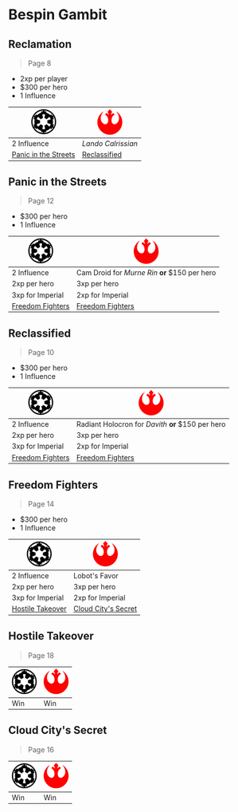 # Bespin Gambit

## Reclamation

> Page 8

* 2xp per player
* $300 per hero
* 1 Influence

| ![](images/empire-small.png) | ![](images/rebel-small.png) |
| --- | --- |
| 2 Influence | *Lando Calrissian* |
| [Panic in the Streets](#panic-in-the-streets) | [Reclassified](#reclassified) |

## Panic in the Streets

> Page 12

* $300 per hero
* 1 Influence

| ![](images/empire-small.png) | ![](images/rebel-small.png) |
| --- | --- |
| 2 Influence | Cam Droid for *Murne Rin* **or** $150 per hero |
| 2xp per hero | 3xp per hero |
| 3xp for Imperial | 2xp for Imperial|
| [Freedom Fighters](#freedom-fighters) | [Freedom Fighters](#freedom-fighters) |

## Reclassified

> Page 10

* $300 per hero
* 1 Influence

| ![](images/empire-small.png) | ![](images/rebel-small.png) |
| --- | --- |
| 2 Influence | Radiant Holocron for *Davith* **or** $150 per hero |
| 2xp per hero | 3xp per hero |
| 3xp for Imperial | 2xp for Imperial |
| [Freedom Fighters](#freedom-fighters) | [Freedom Fighters](#freedom-fighters) |

## Freedom Fighters

> Page 14

* $300 per hero
* 1 Influence

| ![](images/empire-small.png) | ![](images/rebel-small.png) |
| --- | --- |
| 2 Influence | Lobot's Favor |
| 2xp per hero | 3xp per hero |
| 3xp for Imperial | 2xp for Imperial |
| [Hostile Takeover](#hostile-takeover) | [Cloud City's Secret](#cloud-citys-secret) |

## Hostile Takeover

> Page 18

| ![](images/empire-small.png) | ![](images/rebel-small.png) |
| --- | --- |
| Win | Win |

## Cloud City's Secret

> Page 16

| ![](images/empire-small.png) | ![](images/rebel-small.png) |
| --- | --- |
| Win | Win |